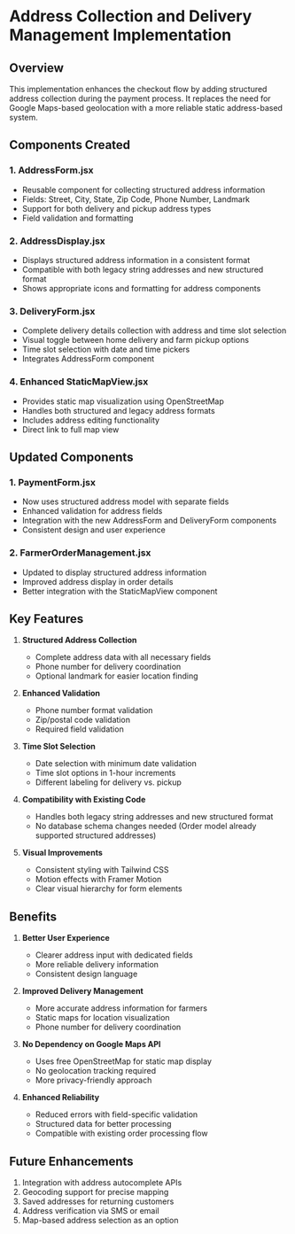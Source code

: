 # Address Collection and Delivery Management Implementation

## Overview
This implementation enhances the checkout flow by adding structured address collection during the payment process. It replaces the need for Google Maps-based geolocation with a more reliable static address-based system.

## Components Created

### 1. AddressForm.jsx
- Reusable component for collecting structured address information
- Fields: Street, City, State, Zip Code, Phone Number, Landmark
- Support for both delivery and pickup address types
- Field validation and formatting

### 2. AddressDisplay.jsx
- Displays structured address information in a consistent format
- Compatible with both legacy string addresses and new structured format
- Shows appropriate icons and formatting for address components

### 3. DeliveryForm.jsx
- Complete delivery details collection with address and time slot selection
- Visual toggle between home delivery and farm pickup options
- Time slot selection with date and time pickers
- Integrates AddressForm component

### 4. Enhanced StaticMapView.jsx
- Provides static map visualization using OpenStreetMap
- Handles both structured and legacy address formats
- Includes address editing functionality
- Direct link to full map view

## Updated Components

### 1. PaymentForm.jsx
- Now uses structured address model with separate fields
- Enhanced validation for address fields
- Integration with the new AddressForm and DeliveryForm components
- Consistent design and user experience

### 2. FarmerOrderManagement.jsx
- Updated to display structured address information
- Improved address display in order details
- Better integration with the StaticMapView component

## Key Features

1. **Structured Address Collection**
   - Complete address data with all necessary fields
   - Phone number for delivery coordination
   - Optional landmark for easier location finding

2. **Enhanced Validation**
   - Phone number format validation
   - Zip/postal code validation
   - Required field validation

3. **Time Slot Selection**
   - Date selection with minimum date validation
   - Time slot options in 1-hour increments
   - Different labeling for delivery vs. pickup

4. **Compatibility with Existing Code**
   - Handles both legacy string addresses and new structured format
   - No database schema changes needed (Order model already supported structured addresses)

5. **Visual Improvements**
   - Consistent styling with Tailwind CSS
   - Motion effects with Framer Motion
   - Clear visual hierarchy for form elements

## Benefits

1. **Better User Experience**
   - Clearer address input with dedicated fields
   - More reliable delivery information
   - Consistent design language

2. **Improved Delivery Management**
   - More accurate address information for farmers
   - Static maps for location visualization
   - Phone number for delivery coordination

3. **No Dependency on Google Maps API**
   - Uses free OpenStreetMap for static map display
   - No geolocation tracking required
   - More privacy-friendly approach

4. **Enhanced Reliability**
   - Reduced errors with field-specific validation
   - Structured data for better processing
   - Compatible with existing order processing flow

## Future Enhancements

1. Integration with address autocomplete APIs
2. Geocoding support for precise mapping
3. Saved addresses for returning customers
4. Address verification via SMS or email
5. Map-based address selection as an option